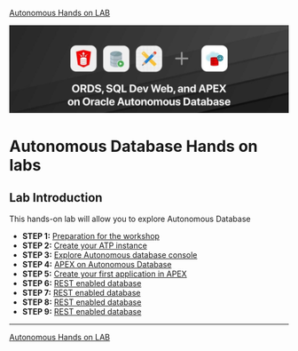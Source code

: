 [Autonomous Hands on LAB](/README.md)

![images](/images/welcome.jpeg)

# Autonomous Database Hands on labs #
## Lab Introduction

This hands-on lab will allow you to explore Autonomous Database

- **STEP 1:** [Preparation for the workshop](step1.md)
- **STEP 2:** [Create your ATP instance](step2.md)
- **STEP 3:** [Explore Autonomous database console](step3.md)
- **STEP 4:** [APEX on Autonomous Database](step4.md)
- **STEP 5:** [Create your first application in APEX](step5.md)
- **STEP 6:** [REST enabled database](step6.md)
- **STEP 7:** [REST enabled database](step6.md)
- **STEP 8:** [REST enabled database](step6.md)
- **STEP 9:** [REST enabled database](step6.md)

---

[Autonomous Hands on LAB](/README.md)
